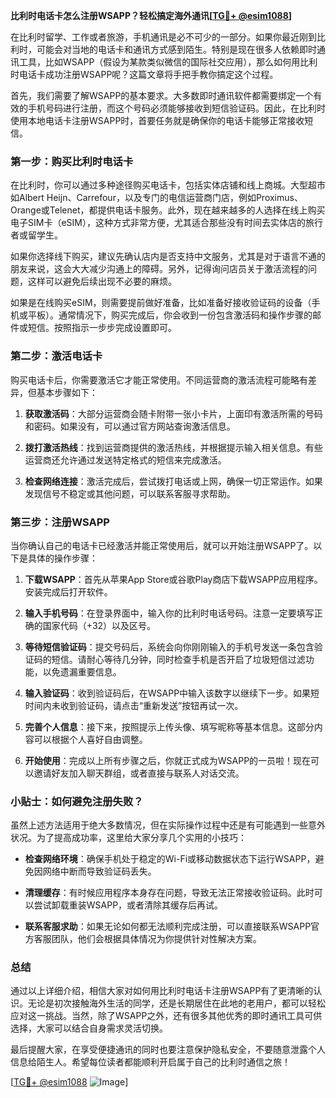 **比利时电话卡怎么注册WSAPP？轻松搞定海外通讯[[TG💪+ @esim1088](https://t.me/s/esim1088)]**

在比利时留学、工作或者旅游，手机通讯是必不可少的一部分。如果你最近刚到比利时，可能会对当地的电话卡和通讯方式感到陌生。特别是现在很多人依赖即时通讯工具，比如WSAPP（假设为某款类似微信的国际社交应用），那么如何用比利时电话卡成功注册WSAPP呢？这篇文章将手把手教你搞定这个过程。

首先，我们需要了解WSAPP的基本要求。大多数即时通讯软件都需要绑定一个有效的手机号码进行注册，而这个号码必须能够接收到短信验证码。因此，在比利时使用本地电话卡注册WSAPP时，首要任务就是确保你的电话卡能够正常接收短信。

### 第一步：购买比利时电话卡

在比利时，你可以通过多种途径购买电话卡，包括实体店铺和线上商城。大型超市如Albert Heijn、Carrefour，以及专门的电信运营商门店，例如Proximus、Orange或Telenet，都提供电话卡服务。此外，现在越来越多的人选择在线上购买电子SIM卡（eSIM），这种方式非常方便，尤其适合那些没有时间去实体店的旅行者或留学生。

如果你选择线下购买，建议先确认店内是否支持中文服务，尤其是对于语言不通的朋友来说，这会大大减少沟通上的障碍。另外，记得询问店员关于激活流程的问题，这样可以避免后续出现不必要的麻烦。

如果是在线购买eSIM，则需要提前做好准备，比如准备好接收验证码的设备（手机或平板）。通常情况下，购买完成后，你会收到一份包含激活码和操作步骤的邮件或短信。按照指示一步步完成设置即可。

### 第二步：激活电话卡

购买电话卡后，你需要激活它才能正常使用。不同运营商的激活流程可能略有差异，但基本步骤如下：

1. **获取激活码**：大部分运营商会随卡附带一张小卡片，上面印有激活所需的号码和密码。如果没有，可以通过官方网站查询激活信息。
   
2. **拨打激活热线**：找到运营商提供的激活热线，并根据提示输入相关信息。有些运营商还允许通过发送特定格式的短信来完成激活。

3. **检查网络连接**：激活完成后，尝试拨打电话或上网，确保一切正常运作。如果发现信号不稳定或其他问题，可以联系客服寻求帮助。

### 第三步：注册WSAPP

当你确认自己的电话卡已经激活并能正常使用后，就可以开始注册WSAPP了。以下是具体的操作步骤：

1. **下载WSAPP**：首先从苹果App Store或谷歌Play商店下载WSAPP应用程序。安装完成后打开软件。

2. **输入手机号码**：在登录界面中，输入你的比利时电话号码。注意一定要填写正确的国家代码（+32）以及区号。

3. **等待短信验证码**：提交号码后，系统会向你刚刚输入的手机号发送一条包含验证码的短信。请耐心等待几分钟，同时检查手机是否开启了垃圾短信过滤功能，以免遗漏重要信息。

4. **输入验证码**：收到验证码后，在WSAPP中输入该数字以继续下一步。如果短时间内未收到验证码，请点击“重新发送”按钮再试一次。

5. **完善个人信息**：接下来，按照提示上传头像、填写昵称等基本信息。这部分内容可以根据个人喜好自由调整。

6. **开始使用**：完成以上所有步骤之后，你就正式成为WSAPP的一员啦！现在可以邀请好友加入聊天群组，或者直接与联系人对话交流。

### 小贴士：如何避免注册失败？

虽然上述方法适用于绝大多数情况，但在实际操作过程中还是有可能遇到一些意外状况。为了提高成功率，这里给大家分享几个实用的小技巧：

- **检查网络环境**：确保手机处于稳定的Wi-Fi或移动数据状态下运行WSAPP，避免因网络中断而导致验证码丢失。
  
- **清理缓存**：有时候应用程序本身存在问题，导致无法正常接收验证码。此时可以尝试卸载重装WSAPP，或者清除其缓存后再试。

- **联系客服求助**：如果无论如何都无法顺利完成注册，可以直接联系WSAPP官方客服团队，他们会根据具体情况为你提供针对性解决方案。

### 总结

通过以上详细介绍，相信大家对如何用比利时电话卡注册WSAPP有了更清晰的认识。无论是初次接触海外生活的同学，还是长期居住在此地的老用户，都可以轻松应对这一挑战。当然，除了WSAPP之外，还有很多其他优秀的即时通讯工具可供选择，大家可以结合自身需求灵活切换。

最后提醒大家，在享受便捷通讯的同时也要注意保护隐私安全，不要随意泄露个人信息给陌生人。希望每位读者都能顺利开启属于自己的比利时通信之旅！

[[TG💪+ @esim1088](https://t.me/s/esim1088) ![Image](https://i.postimg.cc/4NQfJmqS/Snipaste-2025-05-13-00-14-12.png)]